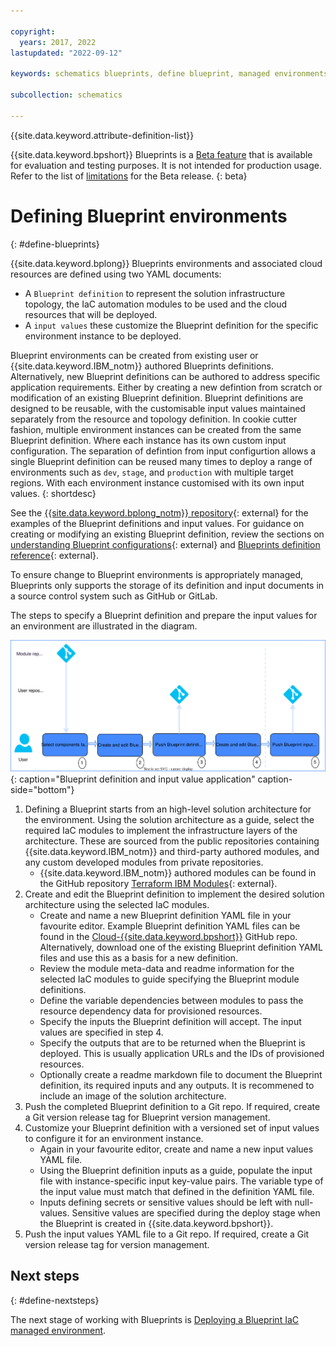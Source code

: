 ```yaml
---

copyright:
  years: 2017, 2022
lastupdated: "2022-09-12"

keywords: schematics blueprints, define blueprint, managed environments

subcollection: schematics

---
```


{{site.data.keyword.attribute-definition-list}}

{{site.data.keyword.bpshort}} Blueprints is a [Beta feature](/docs/schematics?topic=schematics-bp-beta-limitations) that is available for evaluation and testing purposes. It is not intended for production usage. Refer to the list of [limitations](/docs/schematics?topic=schematics-bp-beta-limitations) for the Beta release.
{: beta}

# Defining Blueprint environments
{: #define-blueprints}

{{site.data.keyword.bplong}} Blueprints environments and associated cloud resources are defined using two YAML documents: 

- A `Blueprint definition` to represent the solution infrastructure topology, the IaC automation modules to be used and the cloud resources that will be deployed.
- A `input values` these customize the Blueprint definition for the specific environment instance to be deployed.

Blueprint environments can be created from existing user or {{site.data.keyword.IBM_notm}} authored Blueprints definitions. Alternatively, new Blueprint definitions can be authored to address specific application requirements. Either by creating a new defintion from scratch or modification of an existing Blueprint definition. Blueprint definitions are designed to be reusable, with the customisable input values maintained separately from the resource and topology definition. In cookie cutter fashion, multiple environment instances can be created from the same Blueprint definition. Where each instance has its own custom input configuration. The separation of defintion from input configurtion allows a single Blueprint definition can be reused many times to deploy a range of environments such as `dev`, `stage`, and `production` with multiple target regions. With each environment instance customised with its own input values.
{: shortdesc}  

See the [{{site.data.keyword.bplong_notm}} repository](https://github.com/orgs/Cloud-Schematics/repositories?q=blueprint){: external} for the examples of the Blueprint definitions and input values. For guidance on creating or modifying an existing Blueprint definition, review the sections on [understanding Blueprint configurations](https://cloud.ibm.com/docs/schematics?topic=schematics-blueprint-definitions){: external} and [Blueprints definition reference](https://cloud.ibm.com/docs/schematics?topic=schematics-blueprint-definitions){: external}.  

To ensure change to Blueprint environments is appropriately managed, Blueprints only supports the storage of its definition and input documents in a source control system such as GitHub or GitLab. 

The steps to specify a Blueprint definition and prepare the input values for an environment are illustrated in the diagram.

![Blueprint definition and input value application](../images/sc-bp-define.svg){: caption="Blueprint definition and input value application" caption-side="bottom"}

1. Defining a Blueprint starts from an high-level solution architecture for the environment. Using the solution architecture as a guide, select the required IaC modules to implement the infrastructure layers of the architecture. These are sourced from the public repositories containing {{site.data.keyword.IBM_notm}} and third-party authored modules, and any custom developed modules from private repositories.  
    - {{site.data.keyword.IBM_notm}} authored modules can be found in the GitHub repository [Terraform IBM Modules](https://github.com/terraform-ibm-modules){: external}.
2. Create and edit the Blueprint definition to implement the desired solution architecture using the selected IaC modules.
    - Create and name a new Blueprint definition YAML file in your favourite editor. Example Blueprint definition YAML files can be found in the [Cloud-{{site.data.keyword.bpshort}}](https://github.com/orgs/Cloud-Schematics/repositories?q=blueprint) GitHub repo.  Alternatively, download one of the existing Blueprint definition YAML files and use this as a basis for a new definition.  
    - Review the module meta-data and readme information for the selected IaC modules to guide specifying the Blueprint module definitions. 
    - Define the variable dependencies between modules to pass the resource dependency data for provisioned resources.
    - Specify the inputs the Blueprint definition will accept. The input values are specified in step 4. 
    - Specify the outputs that are to be returned when the Blueprint is deployed. This is usually application URLs and the IDs of provisioned resources.  
    - Optionally create a readme markdown file to document the Blueprint definition, its required inputs and any outputs. It is recommened to include an image of the solution architecture. 
3. Push the completed Blueprint definition to a Git repo. If required, create a Git version release tag for Blueprint version management. 
4. Customize your Blueprint definition with a versioned set of input values to configure it for an environment instance.  
    - Again in your favourite editor, create and name a new input values YAML file.
    - Using the Blueprint definition inputs as a guide, populate the input file with instance-specific input key-value pairs. The variable type of the input value must match that defined in the definition YAML file.
    - Inputs defining secrets or sensitive values should be left with null-values. Sensitive values are specified during the deploy stage when the Blueprint is created in {{site.data.keyword.bpshort}}.       
5. Push the input values YAML file to a Git repo. If required, create a Git version release tag for version management. 

## Next steps
{: #define-nextsteps}

The next stage of working with Blueprints is [Deploying a Blueprint IaC managed environment](/docs/schematics?topic=schematics-deploy-blueprints). 
